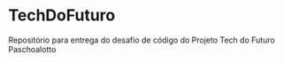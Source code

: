 # TechDoFuturo
Repositório para entrega do desafio de código do Projeto Tech do Futuro Paschoalotto
